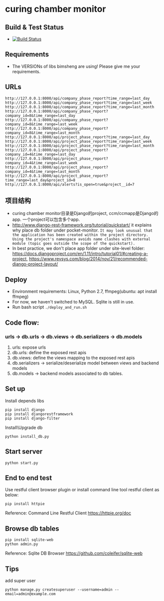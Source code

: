 # curing chamber monitor

## Build & Test Status
* [![Build Status](https://travis-ci.org/littlepiggroup/curing-chamber-monitor.svg?branch=integration)](https://travis-ci.org/littlepiggroup/curing-chamber-monitor)

## Requirements
* The VERSIONs of libs bimsheng are using! Please give me your requirements.

## URLs
```
http://127.0.0.1:8000/api/company_phase_report?time_range=last_day
http://127.0.0.1:8000/api/company_phase_report?time_range=last_week
http://127.0.0.1:8000/api/company_phase_report?time_range=last_month
http://127.0.0.1:8000/api/company_phase_report?company_id=8&time_range=last_day
http://127.0.0.1:8000/api/company_phase_report?company_id=8&time_range=last_week
http://127.0.0.1:8000/api/company_phase_report?company_id=8&time_range=last_month
http://127.0.0.1:8000/api/project_phase_report?time_range=last_day
http://127.0.0.1:8000/api/project_phase_report?time_range=last_week
http://127.0.0.1:8000/api/project_phase_report?time_range=last_month
http://127.0.0.1:8000/api/project_phase_report?company_id=4&time_range=last_day
http://127.0.0.1:8000/api/project_phase_report?company_id=4&time_range=last_week
http://127.0.0.1:8000/api/project_phase_report?company_id=4&time_range=last_month
http://127.0.0.1:8000/api/project_phase_report?time_range=last_day&project_id=8
http://127.0.0.1:8000/api/alerts?is_open=true&project__id=7
```

## 项目结构
* curing chamber monitor目录是Django的project, ccm/ccmapp是Django的app. 一个project可以包含多个app.
* http://www.django-rest-framework.org/tutorial/quickstart/ it explains why place db folder under pocket-monitor.
`It may look unusual that the application has been created within the project directory. Using the project's namespace avoids name clashes with external module (topic goes outside the scope of the quickstart).`
* In best practice, we don't place app folder under site-level folder: https://docs.djangoproject.com/en/1.11/intro/tutorial01/#creating-a-project,
https://www.revsys.com/blog/2014/nov/21/recommended-django-project-layout/

## Deploy
* Environment requirements: Linux, Python 2.7, ffmpeg(ubuntu: apt install ffmpeg)
* For now, we haven't switched to MySQL. Sqlite is still in use.
* Run bash script  `./deploy_and_run.sh`

## Code flow:
### urls -> db.urls -> db.views -> db.serializers -> db.models
1. urls: expose urls
2. db.urls: define the exposed rest apis
3. db.views: define the views mapping to the exposed rest apis
4. db.serializers -> serialize/deserialize model between views and backend models
5. db.models -> backend models associated to db tables.

## Set up
Install depends libs
```shell
pip install django
pip install djangorestframework
pip install django-filter
```

Install\Upgrade db

```shell
python install_db.py
```

## Start server

```shell
python start.py
```

## End to end test
Use restful client browser plugin or install command line tool restful client as below:
```shell
pip install httpie
```
Reference: Command Line Restful Client <https://httpie.org/doc>

## Browse db tables

```shell
pip install sqlite-web
python admin.py
```
Reference: Sqlite DB Browser <https://github.com/coleifer/sqlite-web>

## Tips
add super user
```shell
python manage.py createsuperuser --username=admin --email=admin@example.com
```
